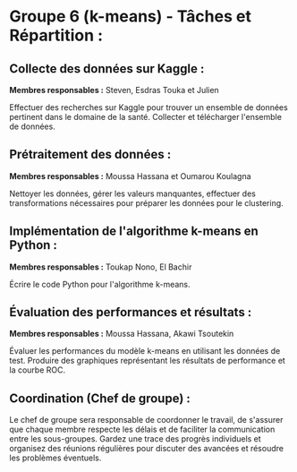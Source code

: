# Groupe 6 (k-means) - Tâches et Répartition :

## Collecte des données sur Kaggle :

**Membres responsables :** Steven, Esdras Touka et Julien

Effectuer des recherches sur Kaggle pour trouver un ensemble de données pertinent dans le domaine de la santé. Collecter et télécharger l'ensemble de données.

## Prétraitement des données :

**Membres responsables :** Moussa Hassana et Oumarou Koulagna

Nettoyer les données, gérer les valeurs manquantes, effectuer des transformations nécessaires pour préparer les données pour le clustering.

## Implémentation de l'algorithme k-means en Python :

**Membres responsables :** Toukap Nono, El Bachir

Écrire le code Python pour l'algorithme k-means.

## Évaluation des performances et résultats :

**Membres responsables :** Moussa Hassana, Akawi Tsoutekin

Évaluer les performances du modèle k-means en utilisant les données de test. Produire des graphiques représentant les résultats de performance et la courbe ROC.

## Coordination (Chef de groupe) :

Le chef de groupe sera responsable de coordonner le travail, de s'assurer que chaque membre respecte les délais et de faciliter la communication entre les sous-groupes. Gardez une trace des progrès individuels et organisez des réunions régulières pour discuter des avancées et résoudre les problèmes éventuels.
